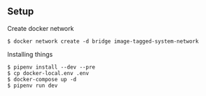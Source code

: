 ## Setup

Create docker network
```
$ docker network create -d bridge image-tagged-system-network
```

Installing things
```
$ pipenv install --dev --pre
$ cp docker-local.env .env
$ docker-compose up -d
$ pipenv run dev
```
